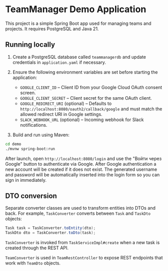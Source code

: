 # TeamManager Demo Application

This project is a simple Spring Boot app used for managing teams and projects. It requires PostgreSQL and Java 21.

## Running locally

1. Create a PostgreSQL database called `teammanagerdb` and update credentials in `application.yaml` if necessary.
2. Ensure the following environment variables are set before starting the application:
   - `GOOGLE_CLIENT_ID` – Client ID from your Google Cloud OAuth consent screen.
   - `GOOGLE_CLIENT_SECRET` – Client secret for the same OAuth client.
   - `GOOGLE_REDIRECT_URI` (optional) – Defaults to `http://localhost:8080/oauth2/callback/google` and must match the allowed redirect URI in Google settings.
   - `SLACK_WEBHOOK_URL` (optional) – Incoming webhook for Slack notifications.


3. Build and run using Maven:

```bash
cd demo
./mvnw spring-boot:run
```

After launch, open `http://localhost:8080/login` and use the "Войти через Google" button to authenticate via Google.
After Google authentication a new account will be created if it does not exist. The generated username and password will be automatically inserted into the login form so you can sign in immediately.



## DTO conversion

Separate converter classes are used to transform entities into DTOs and back. For example, `TaskConverter` converts between `Task` and `TaskDto` objects:

```java
Task task = TaskConverter.toEntity(dto);
TaskDto dto = TaskConverter.toDto(task);
```

`TaskConverter` is invoked from `TaskServiceImpl#create` when a new task is created through the REST API.

`TeamConverter` is used in `TeamRestController` to expose REST endpoints that work with `TeamDto` objects.

